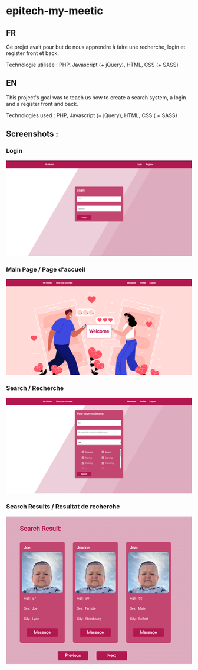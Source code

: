 # epitech-my-meetic

## FR

Ce projet avait pour but de nous apprendre à faire une recherche, login et register front et back. 

Technologie utilisée : PHP, Javascript (+ jQuery), HTML, CSS (+ SASS)


## EN

This project's goal was to teach us how to create a search system, a login and a register front and back.

Technologies used : PHP, Javascript (+ jQuery), HTML, CSS ( + SASS)

## Screenshots :

### Login
![Login](./screenshots/login.png)

### Main Page / Page d'accueil
![Main Page](./screenshots/mainPage.png)

### Search / Recherche
![Search](./screenshots/search.png)

###  Search Results / Resultat de recherche
![Search Results](./screenshots/searchResults.png)
